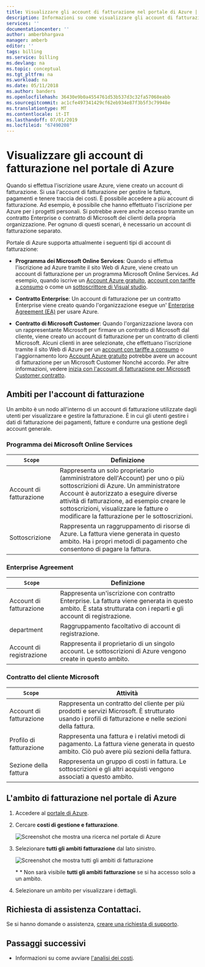 ```yaml
---
title: Visualizzare gli account di fatturazione nel portale di Azure | Microsoft Docs
description: Informazioni su come visualizzare gli account di fatturazione nel portale di Azure.
services: ''
documentationcenter: ''
author: amberbhargava
manager: amberb
editor: ''
tags: billing
ms.service: billing
ms.devlang: na
ms.topic: conceptual
ms.tgt_pltfrm: na
ms.workload: na
ms.date: 05/11/2018
ms.author: banders
ms.openlocfilehash: 36430e9b0a4554761d53b537d3c32fa57068eabb
ms.sourcegitcommit: ac1cfe497341429cf62eb934e87f3b5f3c79948e
ms.translationtype: MT
ms.contentlocale: it-IT
ms.lasthandoff: 07/01/2019
ms.locfileid: "67490208"
---
```

# <a name="view-billing-accounts-in-azure-portal"></a>Visualizzare gli account di fatturazione nel portale di Azure  

Quando si effettua l'iscrizione usare Azure, viene creato un account di fatturazione. Si usa l'account di fatturazione per gestire le fatture, pagamenti e tenere traccia dei costi. È possibile accedere a più account di fatturazione. Ad esempio, è possibile che hanno effettuato l'iscrizione per Azure per i progetti personali. Si potrebbe avere anche accesso tramite un contratto Enterprise o contratto di Microsoft dei clienti della propria organizzazione. Per ognuno di questi scenari, è necessario un account di fatturazione separato.

Portale di Azure supporta attualmente i seguenti tipi di account di fatturazione:

- **Programma dei Microsoft Online Services**: Quando si effettua l'iscrizione ad Azure tramite il sito Web di Azure, viene creato un account di fatturazione per un programma Microsoft Online Services. Ad esempio, quando iscrive un [Account Azure gratuito](https://azure.microsoft.com/offers/ms-azr-0044p/), [account con tariffe a consumo](https://azure.microsoft.com/offers/ms-azr-0003p/) o come un [sottoscrittore di Visual studio](https://azure.microsoft.com/pricing/member-offers/credit-for-visual-studio-subscribers/).

- **Contratto Enterprise**: Un account di fatturazione per un contratto Enterprise viene creato quando l'organizzazione esegue un' [Enterprise Agreement (EA)](https://azure.microsoft.com/pricing/enterprise-agreement/) per usare Azure.

- **Contratto di Microsoft Customer**: Quando l'organizzazione lavora con un rappresentante Microsoft per firmare un contratto di Microsoft dal cliente, viene creato un account di fatturazione per un contratto di clienti Microsoft. Alcuni clienti in aree selezionate, che effettuano l'iscrizione tramite il sito Web di Azure per un [account con tariffe a consumo](https://azure.microsoft.com/offers/ms-azr-0003p/) o l'aggiornamento loro [Account Azure gratuito](https://azure.microsoft.com/offers/ms-azr-0044p/) potrebbe avere un account di fatturazione per un Microsoft Customer Nonché accordo. Per altre informazioni, vedere [inizia con l'account di fatturazione per Microsoft Customer contratto](billing-mca-overview.md).

<!--Todo Add section to identify the type of accounts -->

## <a name="scopes-for-billing-accounts"></a>Ambiti per l'account di fatturazione
Un ambito è un nodo all'interno di un account di fatturazione utilizzate dagli utenti per visualizzare e gestire la fatturazione. È in cui gli utenti gestire i dati di fatturazione dei pagamenti, fatture e condurre una gestione degli account generale. 

### <a name="microsoft-online-services-program"></a>Programma dei Microsoft Online Services

|`Scope`  |Definizione  |
|---------|---------|
|Account di fatturazione     | Rappresenta un solo proprietario (amministratore dell'Account) per uno o più sottoscrizioni di Azure. Un amministratore Account è autorizzato a eseguire diverse attività di fatturazione, ad esempio creare le sottoscrizioni, visualizzare le fatture o modificare la fatturazione per le sottoscrizioni.  |
|Sottoscrizione     |  Rappresenta un raggruppamento di risorse di Azure. La fattura viene generata in questo ambito. Ha i propri metodi di pagamento che consentono di pagare la fattura.|


### <a name="enterprise-agreement"></a>Enterprise Agreement

|`Scope`  |Definizione  |
|---------|---------|
|Account di fatturazione    | Rappresenta un'iscrizione con contratto Enterprise. La fattura viene generata in questo ambito. È stata strutturata con i reparti e gli account di registrazione.  |
|department     |  Raggruppamento facoltativo di account di registrazione.      |
|Account di registrazione     |  Rappresenta il proprietario di un singolo account. Le sottoscrizioni di Azure vengono create in questo ambito.  |


### <a name="microsoft-customer-agreement"></a>Contratto del cliente Microsoft

|`Scope`  |Attività  |
|---------|---------|
|Account di fatturazione     |   Rappresenta un contratto del cliente per più prodotti e servizi Microsoft. È strutturato usando i profili di fatturazione e nelle sezioni della fattura.   |
|Profilo di fatturazione     |  Rappresenta una fattura e i relativi metodi di pagamento. La fattura viene generata in questo ambito. Ciò può avere più sezioni della fattura.      |
|Sezione della fattura     |   Rappresenta un gruppo di costi in fattura. Le sottoscrizioni e gli altri acquisti vengono associati a questo ambito.    |


## <a name="switch-billing-scope-in-the-azure-portal"></a>L'ambito di fatturazione nel portale di Azure


1. Accedere al [portale di Azure](https://portal.azure.com).

2. Cercare **costi di gestione e fatturazione**.

   ![Screenshot che mostra una ricerca nel portale di Azure](./media/billing-view-all-accounts/billing-search-cost-management-billing.png)

3. Selezionare **tutti gli ambiti fatturazione** dal lato sinistro.

   ![Screenshot che mostra tutti gli ambiti di fatturazione](./media/billing-view-all-accounts/billing-list-of-accounts.png)

   \* * Non sarà visibile **tutti gli ambiti fatturazione** se si ha accesso solo a un ambito.

4. Selezionare un ambito per visualizzare i dettagli.



## <a name="need-help-contact-us"></a>Richiesta di assistenza Contattaci.

Se si hanno domande o assistenza, [creare una richiesta di supporto](https://go.microsoft.com/fwlink/?linkid=2083458).

## <a name="next-steps"></a>Passaggi successivi
- Informazioni su come avviare [l'analisi dei costi](../cost-management/quick-acm-cost-analysis.md).